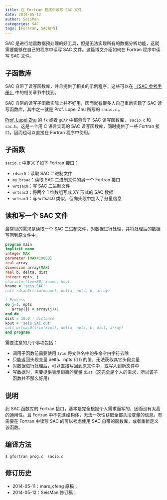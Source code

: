 ```yaml
---
title: 在 Fortran 程序中读写 SAC 文件
date: 2014-05-12
author: SeisMan
categories: SAC
tags: [Fortran, SAC技巧]
---
```


SAC 是进行地震数据预处理的好工具，但是无法实现所有的数据分析功能，这就需要能够在自己的程序中读写 SAC 文件。这篇博文介绍如何在 Fortran 程序中读写 SAC 文件。

<!--more-->

## 子函数库

SAC 自带了读写函数库，并且提供了相关的示例程序，这些可以在 [《SAC 参考手册》](/sac-manual.html) 中的相关章节中找到。

SAC 自带的读写子函数实际上并不好用，因而就有很多人自己重新实现了 SAC 读写函数库，其中之一就是 Prof. Lupei Zhu 所写的 `sacio.c` 。

[Prof. Lupei Zhu](http://www.eas.slu.edu/People/LZhu/home.html) 的 `fk` 或者 `gCAP` 中都包含了 SAC 读写函数库， `sacio.c` 和 `sac.h`。这是一个用 C 语言实现的 SAC 读写函数库，同时提供了一些 Fortran 接口，因而也可以直接在 Fortran 程序中使用。

## 子函数

`sacio.c` 中定义了如下 Fortran 接口：

-   `rdsac0`：读取 SAC 二进制文件
-   `my_brsac`：读取 SAC 二进制文件的另一个 Fortran 接口
-   `wrtsac0`：写 SAC 二进制文件
-   `wrtsac2`：将两个 1 维数组写成 XY 形式的 SAC 数据
-   `wrtsac3`：与 wrtsac0 类似，但向头段中加入了分量信息

## 读和写一个 SAC 文件

最常见的需求是读取一个 SAC 二进制文件，对数据进行处理，并将处理后的数据写回到原文件中。

``` fortran
program main
implicit none
integer MAX
parameter (MAX=10000)
real array
dimension array(MAX)
real b, delta, dist
integer npts, j
character(len=80) kname, kout
kname = 'seis.SAC'
call rdsac0(trim(kname), delta, npts, b, array)

! Process
do j=1, npts
   array(j) = array(j)+1
end do
dist = 10.0 ! distance
kout = 'seis.SAC.out'
call wrtsac0(trim(kout), delta, npts, b, dist, array)
end program
```

需要注意的几个事项包括：

-   调用子函数前需要使用 `trim` 将文件名中的多余空白字符去除
-   只能返回头段变量 delta、npts 和 b 的值，无法获取其它头段变量
-   对数据进行处理后，可以直接写回到原文件中，或写入到新文件中
-   写数据时，需要提供表示距离的变量 `dist`（这完全是个人的需求，所以该子函数并不那么好用）

## 说明

此 SAC 函数库的 Fortran 接口，基本是完全根据个人需求而写的，因而没有太高的通用性。且 Fortran 中不包含结构体，无法一次性获取全部头段变量的信息。有需要在 Fortran 中读写 SAC 的可以考虑使用 SAC 自带的函数库，或者重新定义该函数。

## 编译方法

    $ gfortran prog.c  sacio.c

## 修订历史

-   2014-05-11：mars\_cfeng 原稿；
-   2014-05-12：SeisMan 修订稿；
